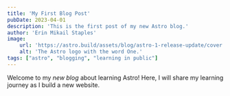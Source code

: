 ```yaml
---
title: 'My First Blog Post'
pubDate: 2023-04-01
description: 'This is the first post of my new Astro blog.'
author: 'Erin Mikail Staples'
image:
    url: 'https://astro.build/assets/blog/astro-1-release-update/cover.jpeg' 
    alt: 'The Astro logo with the word One.'
tags: ["astro", "blogging", "learning in public"]
---
```


Welcome to my _new blog_ about learning Astro! Here, I will share my learning journey as I build a new website.